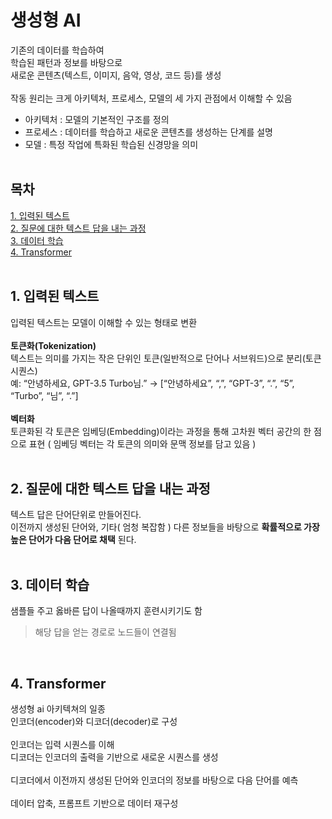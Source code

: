 # 생성형 AI
기존의 데이터를 학습하여 <br>
학습된 패턴과 정보를 바탕으로 <br>
새로운 콘텐츠(텍스트, 이미지, 음악, 영상, 코드 등)를 생성 <br>
<br>
작동 원리는 크게 아키텍처, 프로세스, 모델의 세 가지 관점에서 이해할 수 있음

* 아키텍처 : 모델의 기본적인 구조를 정의
* 프로세스 : 데이터를 학습하고 새로운 콘텐츠를 생성하는 단계를 설명
* 모델 : 특정 작업에 특화된 학습된 신경망을 의미<br><br>
## 목차
[1. 입력된 텍스트](#1-입력된-텍스트)<br>
[2. 질문에 대한 텍스트 답을 내는 과정](#2-질문에-대한-텍스트-답을-내는-과정)<br>
[3. 데이터 학습](#3-데이터-학습)<br>
[4. Transformer](#4-Transformer)<br><br>



## 1. 입력된 텍스트
입력된 텍스트는 모델이 이해할 수 있는 형태로 변환 <br>
<br>
**토큰화(Tokenization)** <br>
텍스트는 의미를 가지는 작은 단위인 토큰(일반적으로 단어나 서브워드)으로 분리(토큰 시퀀스) <br>
예: “안녕하세요, GPT-3.5 Turbo님.” → [“안녕하세요”, “,”, “GPT-3”, “.”, “5”, “Turbo”, “님”, “.”] <br>
<br>
**벡터화**<br>
토큰화된 각 토큰은 임베딩(Embedding)이라는 과정을 통해 고차원 벡터 공간의 한 점으로 표현
( 임베딩 벡터는 각 토큰의 의미와 문맥 정보를 담고 있음 ) <br><br>

## 2. 질문에 대한 텍스트 답을 내는 과정
텍스트 답은 단어단위로 만들어진다. <br>
이전까지 생성된 단어와, 기타( 엄청 복잡함 ) 다른 정보들을 바탕으로 **확률적으로 가장 높은 단어가 다음 단어로 채택** 된다. <br><br>



## 3. 데이터 학습
샘플들 주고 옳바른 답이 나올때까지 훈련시키기도 함
> 해당 답을 얻는 경로로 노드들이 연결됨

<br>

## 4. Transformer
생성형 ai 아키텍쳐의 일종<br>
인코더(encoder)와 디코더(decoder)로 구성<br>
<br>
인코더는 입력 시퀀스를 이해 <br>
디코더는 인코더의 출력을 기반으로 새로운 시퀀스를 생성<br>
<br>
디코더에서 이전까지 생성된 단어와 인코더의 정보를 바탕으로 다음 단어를 예측<br>
<br>
데이터 압축, 프롬프트 기반으로 데이터 재구성
